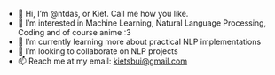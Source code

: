 - 👋 Hi, I’m @ntdas, or Kiet. Call me how you like.
- 👀 I’m interested in Machine Learning, Natural Language Processing, Coding and of course anime :3
- 🌱 I’m currently learning more about practical NLP implementations 
- 💞️ I’m looking to collaborate on NLP projects
- 📫 Reach me at my email: kietsbui@gmail.com

<!---
ntdas/ntdas is a ✨ special ✨ repository because its `README.md` (this file) appears on your GitHub profile.
You can click the Preview link to take a look at your changes.
--->
